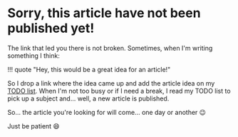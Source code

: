 # Sorry, this article have not been published yet!

The link that led you there is not broken. Sometimes, when I'm writing something I think:

!!! quote "Hey, this would be a great idea for an article!"

So I drop a link where the idea came up and add the article idea on my [TODO list](/todo). When I'm not too busy or if I need a break, 
I read my TODO list to pick up a subject and... well, a new article is published.

So...  the article you're looking for will come... one day or another :wink:

Just be patient :smile:
